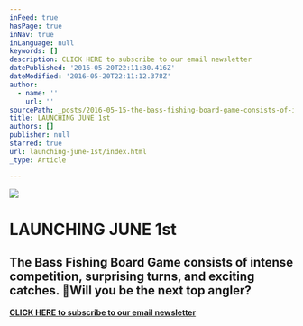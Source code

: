 ```yaml
---
inFeed: true
hasPage: true
inNav: true
inLanguage: null
keywords: []
description: CLICK HERE to subscribe to our email newsletter
datePublished: '2016-05-20T22:11:30.416Z'
dateModified: '2016-05-20T22:11:12.378Z'
author:
  - name: ''
    url: ''
sourcePath: _posts/2016-05-15-the-bass-fishing-board-game-consists-of-intense-competition.md
title: LAUNCHING JUNE 1st
authors: []
publisher: null
starred: true
url: launching-june-1st/index.html
_type: Article

---
```

![](https://the-grid-user-content.s3-us-west-2.amazonaws.com/8e41bca3-4bd4-47bf-b1d2-ac1a4fcbfc37.jpg)

# LAUNCHING JUNE 1st

## The Bass Fishing Board Game consists of intense competition, surprising turns, and exciting catches. Will you be the next top angler?

[**CLICK HERE to subscribe to our email newsletter**][0]


[0]: http://eepurl.com/b1XUBn